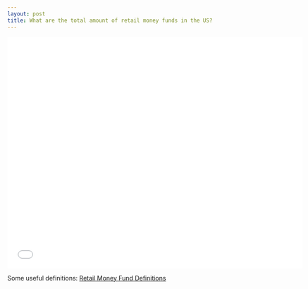 ```yaml
---
layout: post
title: What are the total amount of retail money funds in the US? 
---
```


<iframe src="//fred.stlouisfed.org/graph/graph-landing.php?g=6EM4&width=670&height=475" scrolling="no" frameborder="0" style="overflow:hidden; width:670px; height:525px;" allowTransparency="true"></iframe>

Some useful definitions: [Retail Money Fund Definitions](https://www.ici.org/mmfs/latest/faqs_money_funds#Whatareretailmoneymarketfunds)
